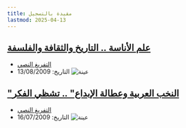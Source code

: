 ```yaml
---
title: مقيدة بالتسجيل
lastmod: 2025-04-13
---
```

## [علم الأناسة .. التاريخ والثقافة والفلسفة](https://www.aljazeera360.com/video/691774)
- [التفريغ النصي](https://www.ajnet.me/programs/a-book-i-wrote-read/2009/8/13/%D8%B9%D9%84%D9%85-%D8%A7%D9%84%D8%A3%D9%86%D8%A7%D8%B3%D8%A9-%D8%A7%D9%84%D8%AA%D8%A7%D8%B1%D9%8A%D8%AE-%D9%88%D8%A7%D9%84%D8%AB%D9%82%D8%A7%D9%81%D8%A9)
- التاريخ: 13/08/2009
![عينة](https://vod-images.onvesper.com/1024x576-webp/p/2024/09/24/KBfN0MV8gLtxMDD3XdDRzbH3HpCmPfuI-1727164871719.jpg)

## ["النخب العربية وعطالة الإبداع" .. تشظي الفكر](https://www.aljazeera360.com/video/686311)
- [التفريغ النصي](https://www.ajnet.me/programs/a-book-i-wrote-read/2009/7/16/%D8%A7%D9%84%D9%86%D8%AE%D8%A8-%D8%A7%D9%84%D8%B9%D8%B1%D8%A8%D9%8A%D8%A9-%D9%88%D8%B9%D8%B7%D8%A7%D9%84%D8%A9-%D8%A7%D9%84%D8%A5%D8%A8%D8%AF%D8%A7%D8%B9-%D9%84%D8%A3%D8%A8%D9%88)
- التاريخ: 16/07/2009
![عينة](https://vod-images.onvesper.com/1024x576-webp/p/2024/09/12/V6uZ6i7s7UHEqWeS6auNNojsVe7y74bG-1726145373313.jpg)